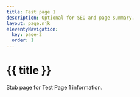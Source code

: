 ```yaml
---
title: Test page 1
description: Optional for SEO and page summary.
layout: page.njk
eleventyNavigation:
  key: page-2
  order: 1
---
```


# {{ title }}

Stub page for Test Page 1 information.
